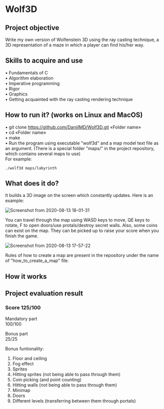 # Wolf3D
## Project objective
  Write my own version of Wolfenstein 3D using the ray casting technique, a 3D representation of a maze in which a player can find his/her way.
## Skills to acquire and use
•	Fundamentals of C  
•	Algorithm elaboration  
•	Imperative programming  
•	Rigor  
•	Graphics  
•	Getting acquainted with the ray casting rendering technique
## How to run it? (works on Linux and MacOS)
•	git clone https://github.com/DaniilMD/Wolf3D.git «Folder name»  
•	cd «Folder name»  
•	make  
•	Run the program using executable "wolf3d" and a map model text file as an argument. (There is a special folder "maps/" in the project repository, which contains several maps to use)  
For example:  
```
./wolf3d maps/labyrinth
```
## What does it do?
It builds a 3D image on the screen which constantly updates. Here is an example:
  
![Screenshot from 2020-08-13 18-01-31](https://user-images.githubusercontent.com/48802453/90151211-25a73b80-dd8f-11ea-8a8e-959bb7da8743.png)
  
You can travel through the map using WASD keys to move, QE keys to rotate, F to open doors/use protals/destroy secret walls. Also, some coins can exist on the map. They can be picked up to raise your score when you finish the game.
  
![Screenshot from 2020-08-13 17-57-22](https://user-images.githubusercontent.com/48802453/90151014-ec6ecb80-dd8e-11ea-9395-620623e09cb4.png)
  
Rules of how to create a map are present in the repository under the name of "how_to_create_a_map" file.
## How it works

## Project evaluation result  
### Score 125/100  
Mandatory part  
100/100  
  
Bonus part  
25/25
  
Bonus funtionality:  
1) Floor and ceiling
2) Fog effect
3) Sprites
4) Hitting sprites (not being able to pass through them)
5) Coin picking (and point counting)
6) Hitting walls (not being able to pass through them)
7) Minimap
8) Doors
9) Different levels (transferring between them through portals)
